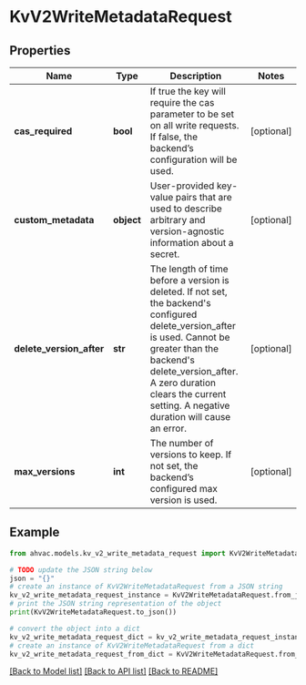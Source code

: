 # KvV2WriteMetadataRequest


## Properties

Name | Type | Description | Notes
------------ | ------------- | ------------- | -------------
**cas_required** | **bool** | If true the key will require the cas parameter to be set on all write requests. If false, the backend’s configuration will be used. | [optional] 
**custom_metadata** | **object** | User-provided key-value pairs that are used to describe arbitrary and version-agnostic information about a secret. | [optional] 
**delete_version_after** | **str** | The length of time before a version is deleted. If not set, the backend&#39;s configured delete_version_after is used. Cannot be greater than the backend&#39;s delete_version_after. A zero duration clears the current setting. A negative duration will cause an error. | [optional] 
**max_versions** | **int** | The number of versions to keep. If not set, the backend’s configured max version is used. | [optional] 

## Example

```python
from ahvac.models.kv_v2_write_metadata_request import KvV2WriteMetadataRequest

# TODO update the JSON string below
json = "{}"
# create an instance of KvV2WriteMetadataRequest from a JSON string
kv_v2_write_metadata_request_instance = KvV2WriteMetadataRequest.from_json(json)
# print the JSON string representation of the object
print(KvV2WriteMetadataRequest.to_json())

# convert the object into a dict
kv_v2_write_metadata_request_dict = kv_v2_write_metadata_request_instance.to_dict()
# create an instance of KvV2WriteMetadataRequest from a dict
kv_v2_write_metadata_request_from_dict = KvV2WriteMetadataRequest.from_dict(kv_v2_write_metadata_request_dict)
```
[[Back to Model list]](../README.md#documentation-for-models) [[Back to API list]](../README.md#documentation-for-api-endpoints) [[Back to README]](../README.md)


